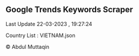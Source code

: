 

## Google Trends Keywords Scraper 
 
Last Update 22-03-2023 , 19:27:24

Country List :
VIETNAM.json



© Abdul Muttaqin 

